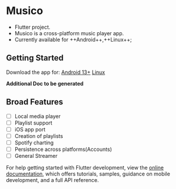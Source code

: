 # Musico

- Flutter project.
- Musico is a cross-platform music player app.
- Currently available for ++Android++,++Linux++;

## Getting Started

Download the app for:
[Android 13+](blob/musico/build/)
[Linux](blob/musico/build/)

**Additional Doc to be generated**

## Broad Features
- [ ] Local media player
- [ ] Playlist support
- [ ] iOS app port
- [ ] Creation of playlists
- [ ] Spotify charting
- [ ] Persistence across platforms(Accounts)
- [ ] General Streamer

For help getting started with Flutter development, view the
[online documentation](https://docs.flutter.dev/), which offers tutorials,
samples, guidance on mobile development, and a full API reference.
